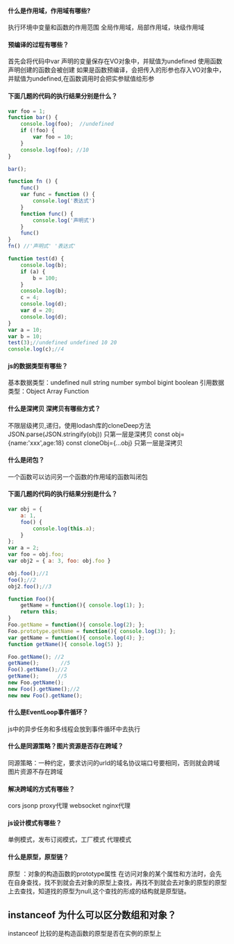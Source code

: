 #### 什么是作用域，作用域有哪些?
执行环境中变量和函数的作用范围
全局作用域，局部作用域，块级作用域
#### 预编译的过程有哪些？
首先会将代码中var 声明的变量保存在VO对象中，并赋值为undefined
使用函数声明创建的函数会被创建
如果是函数预编译，会把传入的形参也存入VO对象中，并赋值为undefined,在函数调用时会把实参赋值给形参

#### 下面几题的代码的执行结果分别是什么？
```js
var foo = 1;
function bar() {
    console.log(foo);  //undefined
    if (!foo) {
        var foo = 10;
    }
    console.log(foo); //10
}

bar();
```

```js
function fn () {
    func()
    var func = function () {
        console.log('表达式')
    }
    function func() {
        console.log('声明式')
    }
    func()
}
fn() //'声明式' '表达式'
```

```js
function test(d) {
    console.log(b);
    if (a) {
        b = 100;
    }
    console.log(b);
    c = 4;
    console.log(d);
    var d = 20;
    console.log(d);
}
var a = 10;
var b = 10;
test(3);//undefined undefined 10 20
console.log(c);//4
```

#### js的数据类型有哪些？
基本数据类型：undefined null string number symbol bigint boolean
引用数据类型：Object Array Function

#### 什么是深拷贝 深拷贝有哪些方式？
不限层级拷贝,递归，使用lodash库的cloneDeep方法
JSON.parse(JSON.stringify(obj)) 只第一层是深拷贝
const obj={name:'xxx',age:18}
const cloneObj={...obj} 只第一层是深拷贝
#### 什么是闭包？
一个函数可以访问另一个函数的作用域的函数叫闭包
#### 下面几题的代码的执行结果分别是什么？
```js
var obj = { 
    a: 1, 
    foo() {
        console.log(this.a);
    } 
};
var a = 2;
var foo = obj.foo;
var obj2 = { a: 3, foo: obj.foo }

obj.foo();//1
foo();//2
obj2.foo();//3
```
```js
function Foo(){
    getName = function(){ console.log(1); };
    return this;
}
Foo.getName = function(){ console.log(2); };
Foo.prototype.getName = function(){ console.log(3); };
var getName = function(){ console.log(4); };
function getName(){ console.log(5) };

Foo.getName(); //2       
getName();       //5 
Foo().getName();//2
getName();      //5  
new Foo.getName();
new Foo().getName();//2
new new Foo().getName();
```

#### 什么是EventLoop事件循环？
js中的异步任务和多线程会放到事件循环中去执行
#### 什么是同源策略？图片资源是否存在跨域？
同源策略：一种约定，要求访问的urld的域名协议端口号要相同，否则就会跨域
图片资源不存在跨域
#### 解决跨域的方式有哪些？
cors jsonp proxy代理 websocket nginx代理
#### js设计模式有哪些？
单例模式，发布订阅模式，工厂模式 代理模式
#### 什么是原型，原型链？
原型 ：对象的构造函数的prototype属性
在访问对象的某个属性和方法时，会先在自身查找，找不到就会去对象的原型上查找，再找不到就会去对象的原型的原型上去查找，知道找的原型为null,这个查找的形成的结构就是原型链。
<!-- 
构造函数的prototype指向原型，原型通过constructor方法访问到构造函数，构造函数通过new关键字创建实例，实例通过constructor访问到构造函数，实例通过__proto__访问到原型
 -->
 ## instanceof 为什么可以区分数组和对象？
 instanceof 比较的是构造函数的原型是否在实例的原型上